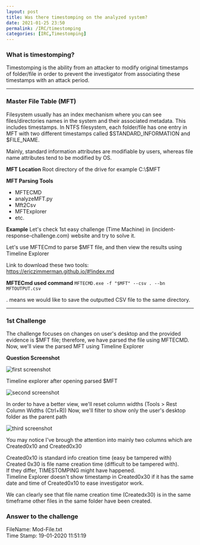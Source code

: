 ```yaml
---
layout: post
title: Was there timestomping on the analyzed system?
date: 2021-01-25 23:50
permalink: /IRC/timestomping
categories: [IRC,Timestomping]
---
```


### What is timestomping?<br>
Timestomping is the ability from an attacker to modify original timestamps of folder/file in order to prevent the investigator from associating these timestamps with an attack period.

***
### Master File Table (MFT)
Filesystem usually has an index mechanism where you can see files/directories names in the system and their associated metadata. This includes timestamps.
In NTFS filesystem, each folder/file has one entry in MFT with two different timestamps called $STANDARD_INFORMATION and $FILE_NAME.

Mainly, standard information attributes are modifiable by users, whereas file name attributes tend to be modified by OS.

**MFT Location**
Root directory of the drive for example C:\\$MFT

**MFT Parsing Tools**
- MFTECMD<br>
- analyzeMFT.py<br>
- Mft2Csv<br>
- MFTExplorer<br>
- etc.<br> 

**Example**
Let's check 1st easy challenge (Time Machine) in (incident-response-challenge.com) website and try to solve it.

Let's use MFTECmd to parse $MFT file, and then view the results using Timeline Explorer

Link to download these two tools: https://ericzimmerman.github.io/#!index.md


**MFTECmd used command**
`MFTECMD.exe -f "$MFT" --csv . --bn MFTOUTPUT.csv`

. means we would like to save the outputted CSV file to the same directory.

---

### 1st Challenge

The challenge focuses on changes on user's desktop and the provided evidence is $MFT file; 
therefore, we have parsed the file using MFTECMD. Now, we'll view the parsed MFT using Timeline Explorer

**Question Screenshot**

![first screenshot]({{site.baseurl}}/assets/images/210125-1.png)

Timeline explorer after opening parsed $MFT<br>

![second screenshot]({{site.baseurl}}/assets/images/210125-2.png)

In order to have a better view, we'll reset column widths (Tools > Rest Column Widths (Ctrl+R))
Now, we'll filter to show only the user's desktop folder as the parent path


![third screenshot]({{site.baseurl}}/assets/images/210125-3.png)


You may notice I've brough the attention into mainly two columns which are Created0x10 and Created0x30

Created0x10 is standard info creation time (easy be tampered with)<br>
Created 0x30 is file name creation time (difficult to be tampered with).<br>
If they differ, TIMESTOMPING might have happened.<br>
Timeline Explorer doesn't show timestamp in Created0x30 if it has the same date and time of Created0x10 to ease investigator work.
	
We can clearly see that file name creation time (Createdx30) is in  the same timeframe other files in the same folder have been created. 
	
### Answer to the challenge
FileName: Mod-File.txt<br>
Time Stamp: 19-01-2020 11:51:19
	

